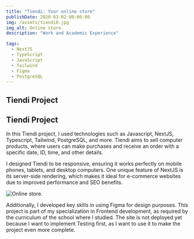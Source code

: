```yaml
---
title: "Tiendi: Your online store"
publishDate: 2020-03-02 00:00:00
img: /assets/tiendi0.jpg
img_alt: Online store.
description: "Work and Academic Experience"

tags:
  - NextJS
  - TypeScript
  - JavaScript
  - Tailwind
  - Figma
  - PostgreSQL
---
```


## Tiendi Project

## Tiendi Project

In this Tiendi project, I used technologies such as Javascript, NextJS, Typescript, Tailwind, PostgreSQL, and more. Tiendi aims to sell computer products, where users can make purchases and receive an order with a specific date, ID, time, and other details.

I designed Tiendi to be responsive, ensuring it works perfectly on mobile phones, tablets, and desktop computers. One unique feature of NextJS is its server-side rendering, which makes it ideal for e-commerce websites due to improved performance and SEO benefits.

![Online store.](/assets/tiendi1.jpg)

Additionally, I developed key skills in using Figma for design purposes. This project is part of my specialization in Frontend development, as required by the curriculum of the school where I studied. The site is not deployed yet because I want to implement Testing first, as I want to use it to make the project even more complete.